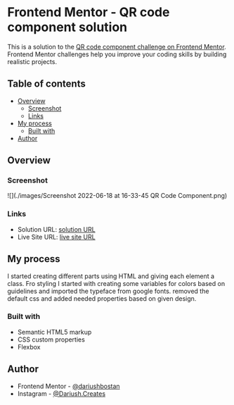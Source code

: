 # Frontend Mentor - QR code component solution

This is a solution to the [QR code component challenge on Frontend Mentor](https://www.frontendmentor.io/challenges/qr-code-component-iux_sIO_H). Frontend Mentor challenges help you improve your coding skills by building realistic projects. 

## Table of contents

- [Overview](#overview)
  - [Screenshot](#screenshot)
  - [Links](#links)
- [My process](#my-process)
  - [Built with](#built-with)
- [Author](#author)


## Overview

### Screenshot

![](./images/Screenshot 2022-06-18 at 16-33-45 QR Code Component.png)


### Links

- Solution URL: [solution URL](https://github.com/dariushbostan/QR-Code-Component)
- Live Site URL: [live site URL](https://dariushbostan.github.io/QR-Code-Component/)

## My process
I started creating different parts using HTML and giving each element a class. Fro styling I started with creating some variables for colors based on guidelines and imported the typeface from google fonts. removed the default css and added needed properties based on given design.

### Built with

- Semantic HTML5 markup
- CSS custom properties
- Flexbox


## Author

- Frontend Mentor - [@dariushbostan](https://www.frontendmentor.io/profile/dariushbostan)
- Instagram - [@Dariush.Creates](https://www.instagram.com/dariush.creates)


